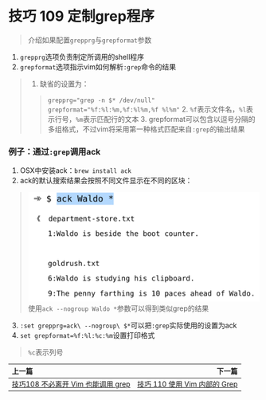 # 技巧 109 定制grep程序 
> 介绍如果配置`grepprg`与`grepformat`参数

1. `grepprg`选项负责制定所调用的shell程序
2. `grepformat`选项指示vim如何解析`:grep`命令的结果
> 1. 缺省的设置为：
>> `grepprg="grep -n $* /dev/null"`
>> `grepformat="%f:%l:%m,%f:%l%m,%f %l%m"`
>> 2. `%f`表示文件名，`%l`表示行号，`%m`表示匹配行的文本
>> 3. grepformat可以包含以逗号分隔的多组格式，不过vim将采用第一种格式匹配来自`:grep`的输出结果


### 例子：通过`:grep`调用ack
1. OSX中安装ack：`brew install ack`
2. ack的默认搜索结果会按照不同文件显示在不同的区块：
> ![](../../images/tip109.png)
> 使用`ack --nogroup Waldo *`参数可以得到类似grep的结果
3. `:set grepprg=ack\ --nogroup\ $*`可以把`:grep`实际使用的设置为ack
4. `set grepformat=%f:%l:%c:%m`设置打印格式
> `%c`表示列号


|上一篇|下一篇|
|:---|---:|
|[技巧108 不必离开 Vim 也能调用 grep ](tip108.md)|[技巧 110 使用 Vim 内部的 Grep](tip110.md)|
